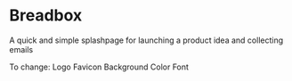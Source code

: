 Breadbox
=====

A quick and simple splashpage for launching a product idea and collecting emails




To change:
Logo
Favicon
Background Color
Font